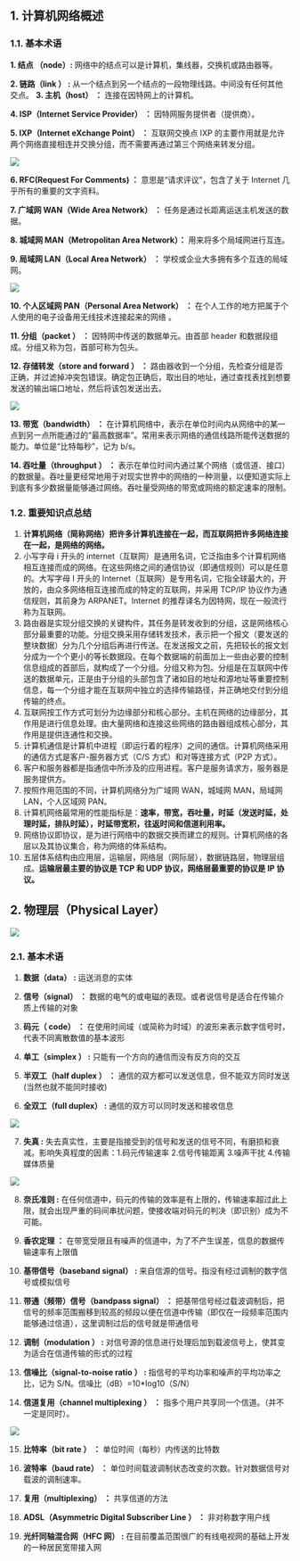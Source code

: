 ## 1. 计算机网络概述

### 1.1. 基本术语

**1. 结点 （node）:** 网络中的结点可以是计算机，集线器，交换机或路由器等。

**2. 链路（link ） :** 从一个结点到另一个结点的一段物理线路。中间没有任何其他交点。
**3. 主机（host） ：** 连接在因特网上的计算机。

**4. ISP（Internet Service Provider） ：** 因特网服务提供者（提供商）。

**5. IXP（Internet eXchange Point） ：** 互联网交换点 IXP 的主要作用就是允许两个网络直接相连并交换分组，而不需要再通过第三个网络来转发分组。

![](images/2022-02-22-21-38-05.png)


**6. RFC(Request For Comments) ：** 意思是“请求评议”，包含了关于 Internet 几乎所有的重要的文字资料。

**7. 广域网 WAN（Wide Area Network） ：** 任务是通过长距离运送主机发送的数据。

**8. 城域网 MAN（Metropolitan Area Network）：** 用来将多个局域网进行互连。

**9. 局域网 LAN（Local Area Network） ：** 学校或企业大多拥有多个互连的局域网。

![](images/2022-02-22-21-43-31.png)

**10. 个人区域网 PAN（Personal Area Network） ：** 在个人工作的地方把属于个人使用的电子设备用无线技术连接起来的网络 。

**11. 分组（packet ） ：** 因特网中传送的数据单元。由首部 header 和数据段组成。分组又称为包，首部可称为包头。

**12. 存储转发（store and forward ） ：** 路由器收到一个分组，先检查分组是否正确，并过滤掉冲突包错误。确定包正确后，取出目的地址，通过查找表找到想要发送的输出端口地址，然后将该包发送出去。

![](https://img-blog.csdnimg.cn/20201025142342169.gif#pic_center)

**13. 带宽（bandwidth） ：** 在计算机网络中，表示在单位时间内从网络中的某一点到另一点所能通过的“最高数据率”。常用来表示网络的通信线路所能传送数据的能力。单位是“比特每秒”，记为 b/s。

**14. 吞吐量（throughput ） ：** 表示在单位时间内通过某个网络（或信道、接口）的数据量。吞吐量更经常地用于对现实世界中的网络的一种测量，以便知道实际上到底有多少数据量能够通过网络。吞吐量受网络的带宽或网络的额定速率的限制。


### 1.2. 重要知识点总结

1. **计算机网络（简称网络）把许多计算机连接在一起，而互联网把许多网络连接在一起，是网络的网络。**
2. 小写字母 i 开头的 internet（互联网）是通用名词，它泛指由多个计算机网络相互连接而成的网络。在这些网络之间的通信协议（即通信规则）可以是任意的。大写字母 I 开头的 Internet（互联网）是专用名词，它指全球最大的，开放的，由众多网络相互连接而成的特定的互联网，并采用 TCP/IP 协议作为通信规则，其前身为 ARPANET。Internet 的推荐译名为因特网，现在一般流行称为互联网。
3. 路由器是实现分组交换的关键构件，其任务是转发收到的分组，这是网络核心部分最重要的功能。分组交换采用存储转发技术，表示把一个报文（要发送的整块数据）分为几个分组后再进行传送。在发送报文之前，先把较长的报文划分成为一个个更小的等长数据段。在每个数据端的前面加上一些由必要的控制信息组成的首部后，就构成了一个分组。分组又称为包。分组是在互联网中传送的数据单元，正是由于分组的头部包含了诸如目的地址和源地址等重要控制信息，每一个分组才能在互联网中独立的选择传输路径，并正确地交付到分组传输的终点。
4. 互联网按工作方式可划分为边缘部分和核心部分。主机在网络的边缘部分，其作用是进行信息处理。由大量网络和连接这些网络的路由器组成核心部分，其作用是提供连通性和交换。
5. 计算机通信是计算机中进程（即运行着的程序）之间的通信。计算机网络采用的通信方式是客户-服务器方式（C/S 方式）和对等连接方式（P2P 方式）。
6. 客户和服务器都是指通信中所涉及的应用进程。客户是服务请求方，服务器是服务提供方。
7. 按照作用范围的不同，计算机网络分为广域网 WAN，城域网 MAN，局域网 LAN，个人区域网 PAN。
8. 计算机网络最常用的性能指标是：**速率，带宽，吞吐量，时延（发送时延，处理时延，排队时延），时延带宽积，往返时间和信道利用率。**
9. 网络协议即协议，是为进行网络中的数据交换而建立的规则。计算机网络的各层以及其协议集合，称为网络的体系结构。
10. 五层体系结构由应用层，运输层，网络层（网际层），数据链路层，物理层组成。**运输层最主要的协议是 TCP 和 UDP 协议，网络层最重要的协议是 IP 协议。**



## 2. 物理层（Physical Layer）


![](images/2022-02-23-20-20-16.png)


### 2.1. 基本术语

1. **数据（data） :** 运送消息的实体

2. **信号（signal） ：** 数据的电气的或电磁的表现。或者说信号是适合在传输介质上传输的对象

3. **码元（ code） ：** 在使用时间域（或简称为时域）的波形来表示数字信号时，代表不同离散数值的基本波形

4. **单工（simplex ） :** 只能有一个方向的通信而没有反方向的交互

5. **半双工（half duplex ） ：** 通信的双方都可以发送信息，但不能双方同时发送(当然也就不能同时接收)

6. **全双工（full duplex） :** 通信的双方可以同时发送和接收信息

![](images/2022-02-23-20-28-34.png)

7. **失真 :** 失去真实性，主要是指接受到的信号和发送的信号不同，有磨损和衰减。影响失真程度的因素：1.码元传输速率 2.信号传输距离 3.噪声干扰 4.传输媒体质量

![](images/2022-02-23-20-30-57.png)

8. **奈氏准则 :** 在任何信道中，码元的传输的效率是有上限的，传输速率超过此上限，就会出现严重的码间串扰问题，使接收端对码元的判决（即识别）成为不可能。

9. **香农定理 ：** 在带宽受限且有噪声的信道中，为了不产生误差，信息的数据传输速率有上限值

10. **基带信号（baseband signal） :** 来自信源的信号。指没有经过调制的数字信号或模拟信号

11. **带通（频带）信号（bandpass signal） ：** 把基带信号经过载波调制后，把信号的频率范围搬移到较高的频段以便在信道中传输（即仅在一段频率范围内能够通过信道），这里调制过后的信号就是带通信号

12. **调制（modulation ） :** 对信号源的信息进行处理后加到载波信号上，使其变为适合在信道传输的形式的过程

13. **信噪比（signal-to-noise ratio ） :** 指信号的平均功率和噪声的平均功率之比，记为 S/N。信噪比（dB）=10*log10（S/N）

14. **信道复用（channel multiplexing ） ：** 指多个用户共享同一个信道。（并不一定是同时）。

![](images/2022-02-23-20-38-59.png)

15. **比特率（bit rate ） ：** 单位时间（每秒）内传送的比特数

16. **波特率（baud rate） ：** 单位时间载波调制状态改变的次数。针对数据信号对载波的调制速率。

17. **复用（multiplexing） ：** 共享信道的方法

18. **ADSL（Asymmetric Digital Subscriber Line ） ：** 非对称数字用户线

19. **光纤同轴混合网（HFC 网） :** 在目前覆盖范围很广的有线电视网的基础上开发的一种居民宽带接入网